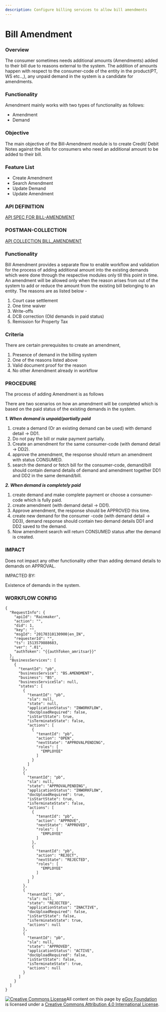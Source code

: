 ```yaml
---
description: Configure billing services to allow bill amendments
---
```


# Bill Amendment

### Overview

The consumer sometimes needs additional amounts \(Amendments\) added to their bill due to reasons external to the system. The addition of amounts happen with respect to the consumer-code of the entity in the product\(PT, WS etc..,\), any unpaid demand in the system is a candidate for amendments.

### **Functionality**

Amendment mainly works with two types of functionality as follows:

* Amendment
* Demand

### **Objective**

The main objective of the Bill-Amendment module is to create Credit/ Debit Notes against the bills for consumers who need an additional amount to be added to their bill.

### **Feature List**

* Create Amendment
* Search Amendment
* Update Demand
* Update Amendment

### **API DEFINITION**

[API SPEC FOR BILL-AMENDMENT](https://raw.githubusercontent.com/egovernments/business-services/master/Docs/billingservice/BillAmendment/v1.0.yml)

### **POSTMAN-COLLECTION**

[API COLLECTION BILL\_AMENDMENT](https://www.getpostman.com/collections/b195d3b1d354c767b6bd)

### **Functionality**

Bill Amendment provides a separate flow to enable workflow and validation for the process of adding additional amount into the existing demands which were done through the respective modules only till this point in time. An amendment will be allowed only when the reason arises from out of the system to add or reduce the amount from the existing bill belonging to an entity. The reasons are as listed below -

1. Court case settlement
2. One time waiver
3. Write-offs
4. DCB correction \(Old demands in paid status\)
5. Remission for Property Tax

### **Criteria**

There are certain prerequisites to create an amendment,

1. Presence of demand in the billing system
2. One of the reasons listed above
3. Valid document proof for the reason
4. No other Amendment already in workflow

### **PROCEDURE**

The process of adding Amendment is as follows

There are two scenarios on how an amendment will be completed which is based on the paid status of the existing demands in the system.

_**1. When demand is unpaid/partially paid**_

1. create a demand \(Or an existing demand can be used\) with demand detail → DD1.
2. Do not pay the bill or make payment partially.
3. Create an amendment for the same consumer-code \(with demand detail → DD2\).
4. approve the amendment, the response should return an amendment with status CONSUMED.
5. search the demand or fetch bill for the consumer-code, demand/bill should contain demand details of demand and amendment together DD1 and DD2 in the same demand/bill.

_**2. When demand is completely paid**_

1. create demand and make complete payment or choose a consumer-code which is fully paid.
2. create amendment \(with demand detail → DD1\).
3. Approve amendment, the response should be APPROVED this time.
4. create new demand for the consumer -code \(with demand detail → DD3\), demand response should contain two demand details DD1 and DD2 saved to the demand.
5. Now amendment search will return CONSUMED status after the demand is created.

### IMPACT

Does not impact any other functionality other than adding demand details to demands on APPROVAL.

IMPACTED BY:

Existence of demands in the system.

### **WORKFLOW CONFIG**

```text
{
  "RequestInfo": {
    "apiId": "Rainmaker",
    "action": "",
    "did": 1,
    "key": "",
    "msgId": "20170310130900|en_IN",
    "requesterId": "",
    "ts": 1513579888683,
    "ver": ".01",
    "authToken": "{{authToken_amritsar}}"
  },
  "BusinessServices": [
    {
      "tenantId": "pb",
      "businessService": "BS.AMENDMENT",
      "business": "BS",
      "businessServiceSla": null,
      "states": [
        {
          "tenantId": "pb",
          "sla": null,
          "state": null,
          "applicationStatus": "INWORKFLOW",
          "docUploadRequired": false,
          "isStartState": true,
          "isTerminateState": false,
          "actions": [
            {
              "tenantId": "pb",
              "action": "OPEN",
              "nextState": "APPROVALPENDING",
              "roles": [
                "EMPLOYEE"
              ]
            }
          ]
        },
        {
          "tenantId": "pb",
          "sla": null,
          "state": "APPROVALPENDING",
          "applicationStatus": "INWORKFLOW",
          "docUploadRequired": true,
          "isStartState": true,
          "isTerminateState": false,
          "actions": [
            {
              "tenantId": "pb",
              "action": "APPROVE",
              "nextState": "APPROVED",
              "roles": [
                "EMPLOYEE"
              ]
            },
            {
              "tenantId": "pb",
              "action": "REJECT",
              "nextState": "REJECTED",
              "roles": [
                "EMPLOYEE"
              ]
            }
          ]
        },
        {
          "tenantId": "pb",
          "sla": null,
          "state": "REJECTED",
          "applicationStatus": "INACTIVE",
          "docUploadRequired": false,
          "isStartState": false,
          "isTerminateState": true,
          "actions": null
        },
        {
          "tenantId": "pb",
          "sla": null,
          "state": "APPROVED",
          "applicationStatus": "ACTIVE",
          "docUploadRequired": false,
          "isStartState": false,
          "isTerminateState": true,
          "actions": null
        }
      ]
    }
  ]
}
```



 [![Creative Commons License](https://i.creativecommons.org/l/by/4.0/80x15.png)](http://creativecommons.org/licenses/by/4.0/)All content on this page by [eGov Foundation ](https://egov.org.in/)is licensed under a [Creative Commons Attribution 4.0 International License](http://creativecommons.org/licenses/by/4.0/).

